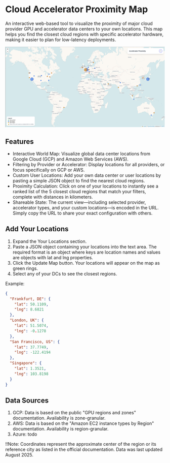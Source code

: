 # Cloud Accelerator Proximity Map

An interactive web-based tool to visualize the proximity of major cloud provider GPU and accelerator data centers to your own locations. This map helps you find the closest cloud regions with specific accelerator hardware, making it easier to plan for low-latency deployments.

![worldview](img.png)

## Features

- Interactive World Map: Visualize global data center locations from Google Cloud (GCP) and Amazon Web Services (AWS).
- Filtering by Provider or Accelerator: Display locations for all providers, or focus specifically on GCP or AWS.
- Custom User Locations: Add your own data center or user locations by pasting a simple JSON object to find the nearest cloud regions.
- Proximity Calculation: Click on one of your locations to instantly see a ranked list of the 5 closest cloud regions that match your filters, complete with distances in kilometers.
- Shareable State: The current view—including selected provider, accelerator types, and your custom locations—is encoded in the URL. Simply copy the URL to share your exact configuration with others.

## Add Your Locations

1. Expand the Your Locations section.
2. Paste a JSON object containing your locations into the text area. The required format is an object where keys are location names and values are objects with lat and lng properties.
3. Click the Update Map button. Your locations will appear on the map as green rings.
4. Select any of your DCs to see the closest regions.

Example:
```json
{
  "Frankfurt, DE": {
    "lat": 50.1109,
    "lng": 8.6821
  },
  "London, UK": {
    "lat": 51.5074,
    "lng": -0.1278
  },
  "San Francisco, US": {
    "lat": 37.7749,
    "lng": -122.4194
  },
  "Singapore": {
    "lat": 1.3521,
    "lng": 103.8198
  }
}
```


## Data Sources

1. GCP: Data is based on the public "GPU regions and zones" documentation. Availability is zone-granular.
2. AWS: Data is based on the "Amazon EC2 instance types by Region" documentation. Availability is region-granular.
3. Azure: todo

!!Note: Coordinates represent the approximate center of the region or its reference city as listed in the official documentation. Data was last updated August 2025.
